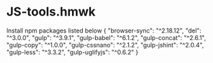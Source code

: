 # JS-tools.hmwk

Install npm packages 
listed below {
    "browser-sync": "^2.18.12",
    "del": "^3.0.0",
    "gulp": "^3.9.1",
    "gulp-babel": "^6.1.2",
    "gulp-concat": "^2.6.1",
    "gulp-copy": "^1.0.0",
    "gulp-cssnano": "^2.1.2",
    "gulp-jshint": "^2.0.4",
    "gulp-less": "^3.3.2",
    "gulp-uglifyjs": "^0.6.2"
    }

